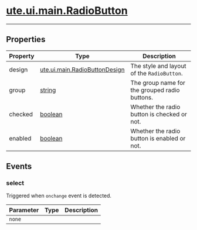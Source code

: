 # [ute.ui.main.RadioButton](../RadioButton.js)

***

## Properties ##

| Property | Type                                           | Description                                   |
|----------|------------------------------------------------|-----------------------------------------------|
| design   | [ute.ui.main.RadioButtonDesign](../library.js) | The style and layout of the `RadioButton`.    |
| group    | [string](https://goo.gl/tle3QN)                | The group name for the grouped radio buttons. |
| checked  | [boolean](https://goo.gl/KjFDba)               | Whether the radio button is checked or not.   |
| enabled  | [boolean](https://goo.gl/KjFDba)               | Whether the radio button is enabled or not.   |

## Events ##

### select ##
Triggered when `onchange` event is detected. 

| Parameter | Type | Description |
|-----------|------|-------------|
| `none`    |      |             |
